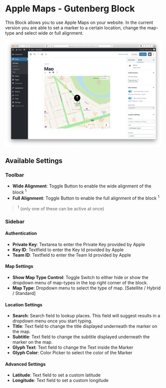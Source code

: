 # Apple Maps - Gutenberg Block
This Block allows you to use Apple Maps on your website. In the current version you are able to set a marker to a certain location, change the map-type and select wide or full alignment. 

![Apple Maps Gutenberg Block inside the Gutenberg Editor](screenshot.png)


## Available Settings

### Toolbar

- **Wide Alignment**: Toggle Button to enable the wide alignment of the block <sup>1</sup>
- **Full Alignment**: Toggle Button to enable the full alignment of the block <sup>1</sup>

> <sup>1</sup> (only one of these can be active at once)

### Sidebar

#### Authentication

- **Private Key**: Textarea to enter the Private Key provided by Apple
- **Key ID**: Textfield to enter the Key Id provided by Apple
- **Team ID**: Textfield to enter the Team Id provided by Apple

#### Map Settings

- **Show Map Type Control**: Toggle Switch to either hide or show the dropdown menu of map-types in the top right corner of the block.
- **Map Type**: Dropdown menu to select the type of map. [Satellite / Hybrid / Standard]

#### Location Settings

- **Search**: Search field to lookup places. This field will suggest results in a dropdown menu once you start typing.
- **Title**: Text field to change the title displayed underneath the marker on the map.
- **Subtitle**: Text field to change the subtitle displayed underneath the marker on the map.
- **Glyph Text**: Text field to change the Text inside the Marker
- **Glyph Color**: Color Picker to select the color of the Marker

#### Advanced Settings

- **Latitude**: Text field to set a custom latitude 
- **Longitude**: Text field to set a custom longitude 
